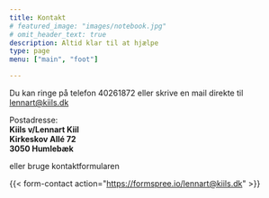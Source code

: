 ```yaml
---
title: Kontakt
# featured_image: "images/notebook.jpg"
# omit_header_text: true
description: Altid klar til at hjælpe
type: page
menu: ["main", "foot"]

---
```



Du kan ringe på telefon 40261872 eller skrive en mail direkte til lennart@kiils.dk


Postadresse:  
**Kiils v/Lennart Kiil    
Kirkeskov Allé 72    
3050 Humlebæk**

eller bruge kontaktformularen

{{< form-contact action="https://formspree.io/lennart@kiils.dk" >}}
